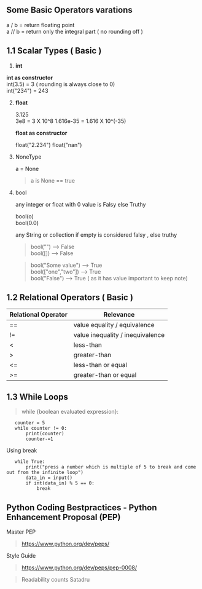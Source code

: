 

## Some Basic Operators varations

a / b = return floating point  
a // b = return only the integral part ( no rounding off )

## 1.1 Scalar Types ( Basic ) 
1. __int__  
  
  __int as constructor__  
     int(3.5) = 3  ( rounding is always close to 0)  
     int("234") = 243  
  
2. __float__   
   
   3.125  
   3e8  = 3 X 10^8
   1.616e-35 = 1.616 X 10^(-35)
   
   __float as constructor__
   
   float("2.234")
   float("nan")
   
   
3. NoneType  

   a = None  
   > a is None == true  
                               
4. bool

   any integer or float with 0 value is Falsy else Truthy
   
   bool(o)  
   bool(0.0)
   
   any String or collection if empty is considered falsy , else truthy
   
   > bool("")  --> False  
   > bool([])  --> False  
   
   > bool("Some value")  --> True  
   > bool(["one","two"]) --> True  
   > bool("False")   --> True ( as it has value important to keep note)  


 ## 1.2 Relational Operators ( Basic )                                                                                                                                                                                                                                         
                                                
| Relational Operator | Relevance |
|--|--|
|==|value equality / equivalence|
|!=|value inequality / inequivalence|
|<|less-than|
|>|greater-than|
|<=|less-than or equal|
|>=|greater-than or equal|                                                
                                                                                                                                                                                 

## 1.3 While Loops

> while {boolean evaluated expression}:
 
```
   counter = 5
   while counter != 0:
       print(counter)
       counter-=1
```

Using break

```
   while True:
       print("press a number which is multiple of 5 to break and come out from the infinite loop")
       data_in = input()
       if int(data_in) % 5 == 0:
           break
```


## Python Coding Bestpractices - Python Enhancement Proposal (PEP)

Master PEP
> https://www.python.org/dev/peps/

Style Guide
> https://www.python.org/dev/peps/pep-0008/

> Readability counts Satadru